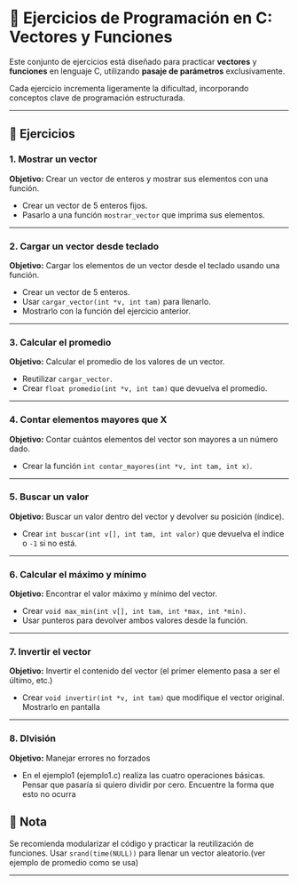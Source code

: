 # 🧠 Ejercicios de Programación en C: Vectores y Funciones

Este conjunto de ejercicios está diseñado para practicar **vectores** y **funciones** en lenguaje C, utilizando **pasaje de parámetros** exclusivamente.

Cada ejercicio incrementa ligeramente la dificultad, incorporando conceptos clave de programación estructurada.

---


## 📘 Ejercicios

### 1. Mostrar un vector

**Objetivo:** Crear un vector de enteros y mostrar sus elementos con una función.

- Crear un vector de 5 enteros fijos.
- Pasarlo a una función `mostrar_vector` que imprima sus elementos.

---

### 2. Cargar un vector desde teclado

**Objetivo:** Cargar los elementos de un vector desde el teclado usando una función.

- Crear un vector de 5 enteros.
- Usar `cargar_vector(int *v, int tam)` para llenarlo.
- Mostrarlo con la función del ejercicio anterior.

---

### 3. Calcular el promedio

**Objetivo:** Calcular el promedio de los valores de un vector.

- Reutilizar `cargar_vector`.
- Crear `float promedio(int *v, int tam)` que devuelva el promedio.

---

### 4. Contar elementos mayores que X

**Objetivo:** Contar cuántos elementos del vector son mayores a un número dado.

- Crear la función `int contar_mayores(int *v, int tam, int x)`.

---

### 5. Buscar un valor

**Objetivo:** Buscar un valor dentro del vector y devolver su posición (índice).

- Crear `int buscar(int v[], int tam, int valor)` que devuelva el índice o `-1` si no está.

---


### 6. Calcular el máximo y mínimo

**Objetivo:** Encontrar el valor máximo y mínimo del vector.

- Crear `void max_min(int v[], int tam, int *max, int *min)`.
- Usar punteros para devolver ambos valores desde la función.

---

### 7. Invertir el vector

**Objetivo:** Invertir el contenido del vector (el primer elemento pasa a ser el último, etc.)

- Crear `void invertir(int *v, int tam)` que modifique el vector original. Mostrarlo en pantalla 

---
### 8. DIvisión 

**Objetivo:** Manejar errores no forzados

- En el ejemplo1 (ejemplo1.c) realiza las cuatro operaciones básicas. Pensar que pasaría si quiero dividir por cero. Encuentre la forma que esto no ocurra

## 📌 Nota
 Se recomienda modularizar el código y practicar la reutilización de funciones. Usar `srand(time(NULL))` para llenar un vector aleatorio.(ver ejemplo de promedio como se usa) 

---


